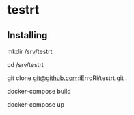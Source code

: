 # testrt
## Installing

mkdir /srv/testrt

cd /srv/testrt

git clone git@github.com:iErroRi/testrt.git .

docker-compose build

docker-compose up